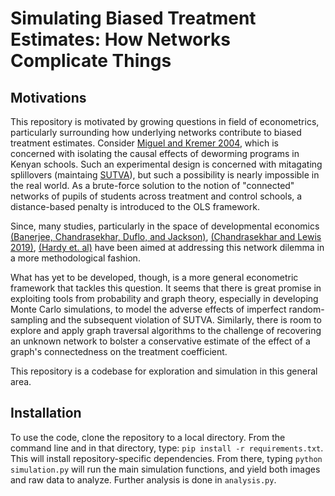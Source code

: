 # Simulating Biased Treatment Estimates: How Networks Complicate Things

## Motivations
This repository is motivated by growing questions in field of econometrics, particularly
surrounding how underlying networks contribute to biased treatment estimates. Consider [Miguel and Kremer 2004](https://onlinelibrary.wiley.com/doi/epdf/10.1111/j.1468-0262.2004.00481.x), which is concerned with isolating the causal effects of deworming
programs in Kenyan schools. Such an experimental design is concerned with mitagating
splillovers (maintaing [SUTVA](https://blogs.iq.harvard.edu/violations_of_s#:~:text=Methods%20for%20causal%20inference%2C%20in,treatments%20of%20others%20around%20him.)), but such a possibility is nearly impossible in the
real world. As a brute-force solution to the notion of "connected" networks of pupils
of students across treatment and control schools, a distance-based penalty is introduced
to the OLS framework.

Since, many studies, particularly in the space of developmental economics [(Banerjee, Chandrasekhar, Duflo, and Jackson)](https://economics.mit.edu/files/9070), [(Chandrasekhar and Lewis 2019)](http://stanford.edu/~arungc/CL.pdf), [(Hardy et. al)](https://arxiv.org/pdf/1904.00136.pdf) have been aimed at addressing this network dilemma in a more methodological fashion.

What has yet to be developed, though, is a more general econometric framework that tackles
this question. It seems that there is great promise in exploiting tools from probability
and graph theory, especially in developing Monte Carlo simulations, to model the adverse effects
of imperfect random-sampling and the subsequent violation of SUTVA. Similarly, there is room
to explore and apply graph traversal algorithms to the challenge of recovering an unknown
network to bolster a conservative estimate of the effect of a graph's connectedness on
the treatment coefficient.

This repository is a codebase for exploration and simulation in this general area.

## Installation
To use the code, clone the repository to a local directory. From the command line and in that
directory, type: `pip install -r requirements.txt`. This will install repository-specific dependencies.
From there, typing `python simulation.py` will run the main simulation functions, and yield both
images and raw data to analyze. Further analysis is done in `analysis.py`.
